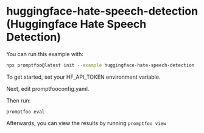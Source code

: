 # huggingface-hate-speech-detection (Huggingface Hate Speech Detection)

You can run this example with:

```bash
npx promptfoo@latest init --example huggingface-hate-speech-detection
```

To get started, set your HF_API_TOKEN environment variable.

Next, edit promptfooconfig.yaml.

Then run:

```
promptfoo eval
```

Afterwards, you can view the results by running `promptfoo view`
